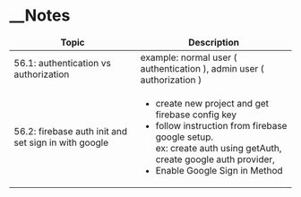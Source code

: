 # \_\_Notes

<table>
  <thead align="center">
    <tr border: none;>
      <td><b>Topic</b></td>
      <td><b>Description</b></td>
    </tr>
  </thead>
  <tbody>
    <tr>
      <td>56.1: authentication vs authorization</td>
      <td>example: normal user ( authentication ), admin user ( authorization ) </td>
    </tr>
     <tr>
      <td>56.2: firebase auth init and set sign in with google</td>
      <td> 
      <ul>
      <li> create new project and get firebase config key </li>
      <li> follow instruction from firebase google setup. <br> ex: create auth using getAuth, create google auth provider, </li>
      <li>Enable Google Sign in Method </li>
      </ul>
      </td>
    </tr>
    
  </tbody>
</table>
